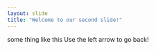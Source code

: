 ```yaml
---
layout: slide
title: "Welcome to our second slide!"
---
```

some thing like this
Use the left arrow to go back!
